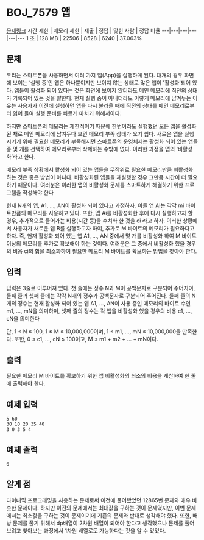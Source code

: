 # BOJ_7579 앱
[문제링크](https://www.acmicpc.net/problem/7579)
시간 제한 |	메모리 제한 |	제출 |	정답 |	맞힌 사람 |	정답 비율
---|---|---|---|---|---
1 초 |	128 MB |	22506 |	8528 |	6240 |	37.063%

## 문제
우리는 스마트폰을 사용하면서 여러 가지 앱(App)을 실행하게 된다. 대개의 경우 화면에 보이는 ‘실행 중’인 앱은 하나뿐이지만 보이지 않는 상태로 많은 앱이 '활성화'되어 있다. 앱들이 활성화 되어 있다는 것은 화면에 보이지 않더라도 메인 메모리에 직전의 상태가 기록되어 있는 것을 말한다. 현재 실행 중이 아니더라도 이렇게 메모리에 남겨두는 이유는 사용자가 이전에 실행하던 앱을 다시 불러올 때에 직전의 상태를 메인 메모리로부터 읽어 들여 실행 준비를 빠르게 마치기 위해서이다.

하지만 스마트폰의 메모리는 제한적이기 때문에 한번이라도 실행했던 모든 앱을 활성화된 채로 메인 메모리에 남겨두다 보면 메모리 부족 상태가 오기 쉽다. 새로운 앱을 실행시키기 위해 필요한 메모리가 부족해지면 스마트폰의 운영체제는 활성화 되어 있는 앱들 중 몇 개를 선택하여 메모리로부터 삭제하는 수밖에 없다. 이러한 과정을 앱의 ‘비활성화’라고 한다.

메모리 부족 상황에서 활성화 되어 있는 앱들을 무작위로 필요한 메모리만큼 비활성화 하는 것은 좋은 방법이 아니다. 비활성화된 앱들을 재실행할 경우 그만큼 시간이 더 필요하기 때문이다. 여러분은 이러한 앱의 비활성화 문제를 스마트하게 해결하기 위한 프로그램을 작성해야 한다

현재 N개의 앱, A1, ..., AN이 활성화 되어 있다고 가정하자. 이들 앱 Ai는 각각 mi 바이트만큼의 메모리를 사용하고 있다. 또한, 앱 Ai를 비활성화한 후에 다시 실행하고자 할 경우, 추가적으로 들어가는 비용(시간 등)을 수치화 한 것을 ci 라고 하자. 이러한 상황에서 사용자가 새로운 앱 B를 실행하고자 하여, 추가로 M 바이트의 메모리가 필요하다고 하자. 즉, 현재 활성화 되어 있는 앱 A1, ..., AN 중에서 몇 개를 비활성화 하여 M 바이트 이상의 메모리를 추가로 확보해야 하는 것이다. 여러분은 그 중에서 비활성화 했을 경우의 비용 ci의 합을 최소화하여 필요한 메모리 M 바이트를 확보하는 방법을 찾아야 한다.

## 입력
입력은 3줄로 이루어져 있다. 첫 줄에는 정수 N과 M이 공백문자로 구분되어 주어지며, 둘째 줄과 셋째 줄에는 각각 N개의 정수가 공백문자로 구분되어 주어진다. 둘째 줄의 N개의 정수는 현재 활성화 되어 있는 앱 A1, ..., AN이 사용 중인 메모리의 바이트 수인 m1, ..., mN을 의미하며, 셋째 줄의 정수는 각 앱을 비활성화 했을 경우의 비용 c1, ..., cN을 의미한다

단, 1 ≤ N ≤ 100, 1 ≤ M ≤ 10,000,000이며, 1 ≤ m1, ..., mN ≤ 10,000,000을 만족한다. 또한, 0 ≤ c1, ..., cN ≤ 100이고, M ≤ m1 + m2 + ... + mN이다.

## 출력
필요한 메모리 M 바이트를 확보하기 위한 앱 비활성화의 최소의 비용을 계산하여 한 줄에 출력해야 한다. 

## 예제 입력
```
5 60
30 10 20 35 40
3 0 3 5 4
```

## 예제 출력
```
6
```

## 알게 점
다이내믹 프로그래밍을 사용하는 문제로써 이전에 풀어봤었던 12865번 문제와 매우 비슷한 문제이다.
하지만 이전의 문제에서는 최대값을 구하는 것이 문제였지만, 이번 문제에서는 최소값을 구하는 것이 문제이기에 기존의 문제와 반대로 생각해야 했다.
또한, 배낭 문제를 풀기 위해서 dp배열이 2차원 배열이 되어야 한다고 생각했으나 문제를 풀어보려고 찾아보는 과정에서 1차원 배열로도 가능하다는 것을 알 수 있었다.
